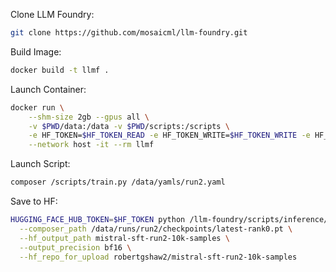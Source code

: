 Clone LLM Foundry:
```bash
git clone https://github.com/mosaicml/llm-foundry.git
```

Build Image:
```bash
docker build -t llmf .
```

Launch Container:
```bash
docker run \
    --shm-size 2gb --gpus all \
    -v $PWD/data:/data -v $PWD/scripts:/scripts \
    -e HF_TOKEN=$HF_TOKEN_READ -e HF_TOKEN_WRITE=$HF_TOKEN_WRITE -e HF_HOME="/data" -e WANDB_API_KEY=$WANDB_API_KEY \
    --network host -it --rm llmf
```

Launch Script:
```bash
composer /scripts/train.py /data/yamls/run2.yaml
```

Save to HF:
```bash
HUGGING_FACE_HUB_TOKEN=$HF_TOKEN python /llm-foundry/scripts/inference/convert_composer_to_hf.py \
  --composer_path /data/runs/run2/checkpoints/latest-rank0.pt \
  --hf_output_path mistral-sft-run2-10k-samples \
  --output_precision bf16 \
  --hf_repo_for_upload robertgshaw2/mistral-sft-run2-10k-samples
```

